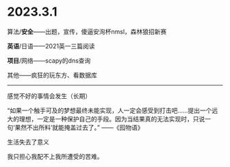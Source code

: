 # 2023.3.1

算法/**安全**——出题，宣传，傻逼安洵杯nmsl，森林狼招新赛

**英语**/日语——2021英一三篇阅读

**项目**/网络——scapy的dns查询

其他——疯狂的玩东方、看数据库

------

感觉不好的事情会发生（长期）

“如果一个触手可及的梦想最终未能实现，人一定会感受到打击吧……提出一个远大的理想，一定是一种保护自己的手段。因为当结果真的无法实现时，只说一句‘果然不出所料’就能掩盖过去了。” ——《囮物语》

生活失去了意义

我只担心我配不上我所遭受的苦难。

